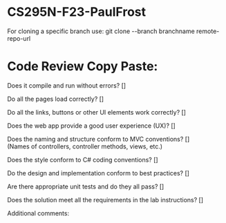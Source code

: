# CS295N-F23-PaulFrost
For cloning a specific branch use:
git clone --branch branchname remote-repo-url

# Code Review Copy Paste:

Does it compile and run without errors? []

Do all the pages load correctly? []

Do all the links, buttons or other UI elements work correctly? []

Does the web app provide a good user experience (UX)? []

Does the naming and structure conform to MVC conventions? []
<br />(Names of controllers, controller methods, views, etc.)   

Does the style conform to C# coding conventions? []

Do the design and implementation conform to best practices? []

Are there appropriate unit tests and do they all pass? []

Does the solution meet all the requirements in the lab instructions? []

Additional comments:                                                   

